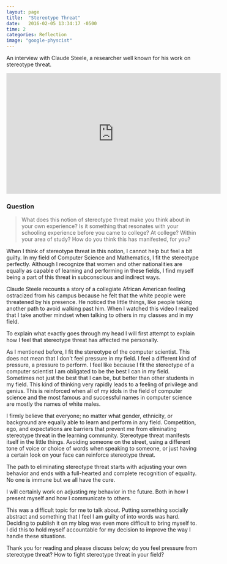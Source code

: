 ```yaml
---
layout: page
title:  "Stereotype Threat"
date:   2016-02-05 13:34:17 -0500
time: 2
categories: Reflection
image: "google-physcist"
---
```


An interview with Claude Steele, a researcher well known for his work on stereotype threat.

<iframe width="560" height="315" src="https://www.youtube.com/embed/failylROnrY" frameborder="0" allowfullscreen></iframe>

### Question

>What does this notion of stereotype threat make you think about in your own experience? Is it something that resonates with your schooling experience before you came to college? At college? Within your area of study? How do you think this has manifested, for you?

When I think of stereotype threat in this notion, I cannot help but feel a bit guilty. In my field of Computer Science and Mathematics, I fit the stereotype perfectly. Although I recognize that women and other nationalities are equally as capable of learning and performing in these fields, I find myself being a part of this threat in subconscious and indirect ways.

Claude Steele recounts a story of a collegiate African American feeling ostracized from his campus because he felt that the white people were threatened by his presence. He noticed the little things, like people taking another path to avoid walking past him. When I watched this video I realized that I take another mindset when talking to others in my classes and in my field.

To explain what exactly goes through my head I will first attempt to explain how I feel that stereotype threat has affected me personally.

As I mentioned before, I fit the stereotype of the computer scientist. This does not mean that I don't feel pressure in my field. I feel a different kind of pressure, a pressure to perform. I feel like because I fit the stereotype of a computer scientist I am obligated to be the best I can in my field. Sometimes not just the best that I can be, but better than other students in my field. This kind of thinking very rapidly leads to a feeling of privilege and genius. This is reinforced when all of my idols in the field of computer science and the most famous and successful names in computer science are mostly the names of white males.

I firmly believe that everyone; no matter what gender, ethnicity, or background are equally able to learn and perform in any field. Competition, ego, and expectations are barriers that prevent me from eliminating stereotype threat in the learning community. Stereotype threat manifests itself in the little things. Avoiding someone on the street, using a different tone of voice or choice of words when speaking to someone, or just having a certain look on your face can reinforce stereotype threat.

The path to eliminating stereotype threat starts with adjusting your own behavior and ends with a full-hearted and complete recognition of equality. No one is immune but we all have the cure.

I will certainly work on adjusting my behavior in the future. Both in how I present myself and how I communicate to others.

This was a difficult topic for me to talk about. Putting something socially abstract and something that I feel I am guilty of into words was hard. Deciding to publish it on my blog was even more difficult to bring myself to. I did this to hold myself accountable for my decision to improve the way I handle these situations.

Thank you for reading and please discuss below; do you feel pressure from stereotype threat? How to fight stereotype threat in your field?
